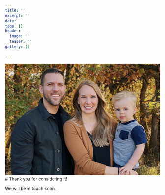 ```yaml
---
title: ''
excerpt: ''
date: 
tags: []
header:
  image: ''
  teaser: ''
gallery: []

---
```

![](/assets/images/2020-stapleton-fam-md.png)# Thank you for considering it!

We will be in touch soon. 